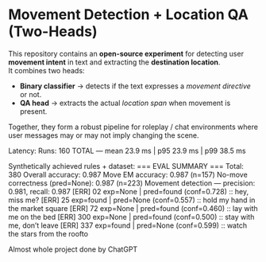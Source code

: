 # Movement Detection + Location QA (Two-Heads)

This repository contains an **open-source experiment** for detecting user **movement intent** in text and extracting the **destination location**.  
It combines two heads:

- **Binary classifier** → detects if the text expresses a *movement directive* or not.  
- **QA head** → extracts the actual *location span* when movement is present.

Together, they form a robust pipeline for roleplay / chat environments where user messages may or may not imply changing the scene.

Latency:
Runs: 160
TOTAL  — mean 23.9 ms | p95 23.9 ms | p99 38.5 ms


Synthetically achieved rules + dataset:
=== EVAL SUMMARY ===
Total: 380
Overall accuracy: 0.987
Move EM accuracy: 0.987  (n=157)
No-move correctness (pred=None): 0.987  (n=223)
Movement detection — precision: 0.981, recall: 0.987
[ERR] 02 exp=None | pred=found (conf=0.728)  :: hey, miss me?
[ERR] 25 exp=found | pred=None (conf=0.557)  :: hold my hand in the market square
[ERR] 72 exp=None | pred=found (conf=0.460)  :: lay with me on the bed
[ERR] 300 exp=None | pred=found (conf=0.500)  :: stay with me, don’t leave
[ERR] 337 exp=found | pred=None (conf=0.599)  :: watch the stars from the roofto

Almost whole project done by ChatGPT